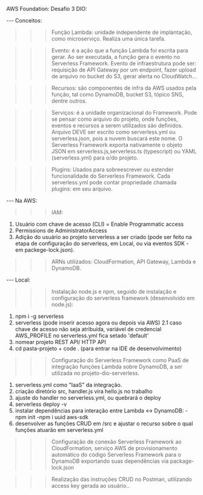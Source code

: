 AWS Foundation: Desafio 3 DIO:


--- Conceitos:
>>> Função Lambda: unidade independente de implantação, como microserviço. Realiza uma única tarefa. 

>>> Evento: é a ação que a função Lambda foi escrita para gerar. Ao ser executada, a função gera o evento no Serverless Framework. Evento de infraestrutura pode ser: requisição de API Gateway por um endpoint, fazer upload de arquivo no bucket do S3, gerar alerta no CloudWatch...

>>> Recursos: são componentes de infra da AWS usados pela função, tal como DynamoDB, bucket S3, tópico SNS, dentre outros.  

>>> Serviços: é a unidade organizacional do Framework. Pode se pensar como arquivo do projeto, onde funções, eventos e recursos a serem utilizados são definidos. Arquivo DEVE ser escrito como serverless.yml ou serverless.json, pois a nuvem buscará este nome. O Serverless Framework exporta nativamente o objeto JSON em serverless.js,serverless.ts (typescript) ou YAML (serverless.yml) para o/do projeto. 

>>> Plugins: Usados para sobreescrever ou estender funcionalidade do Serverless Framework. Cada serverless.yml pode contar propriedade chamada plugins: em seu arquivo. 

--- Na AWS:
>>> IAM: 
1. Usuário com chave de acesso (CLI) = Enable Programmatic access
2. Permissions de AdministratorAccess
3. Adição do usuário ao projeto serverless a ser criado (pode ser feito na etapa de configuração do serverless, em Local, ou via eventos SDK - em packege-lock.json).

>>> ARNs utilizados: CloudFormation, API Gateway, Lambda e DynamoDB.

--- Local:
>>> Instalação node.js e npm, seguido de instalação e configuração do serverless framework (desenvolvido em node.js): 
1. npm i -g serverless
2. serverless (pode inserir acesso agora ou depois via AWS)
2.1 caso chave de acesso não seja atribuída, variável de credencial AWS_PROFILE no serverless.yml fica setado 'default'
3. nomear projeto REST API/ HTTP API
4. cd pasta-projeto + code . (para entrar na IDE de desenvolvimento)

>>> Configuração do Serverless Framework como PaaS de integração funções Lambda sobre DynamoDB, a ser utilizada no projeto-dio-serverless.
1. serverless.yml como "IaaS" da integração.
2. criação diretório src, handler.js vira hello.js no trabalho
3. ajuste do handler no serverless.yml, ou quebrará o deploy
4. serverless deploy -v
5. instalar dependências para interação entre Lambda <-> DynamoDB:
-npm init 
-npm i uuid aws-sdk
6. desenvolver as funções CRUD em /src e ajustar o recurso sobre o qual funções atuarão em serverless.yml 

>>> Configuração de conexão Serverless Framework ao CloudFormation, serviço AWS de provisionamento automático do código Serverless Framework para o DynamoDB exportando suas dependências via package-lock.json

>>> Realização das instruções CRUD no Postman, utilizando access key gerada ao usuário..

